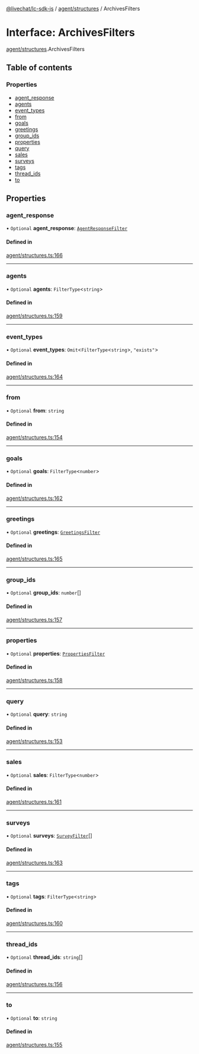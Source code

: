 [@livechat/lc-sdk-js](../README.md) / [agent/structures](../modules/agent_structures.md) / ArchivesFilters

# Interface: ArchivesFilters

[agent/structures](../modules/agent_structures.md).ArchivesFilters

## Table of contents

### Properties

- [agent\_response](agent_structures.ArchivesFilters.md#agent_response)
- [agents](agent_structures.ArchivesFilters.md#agents)
- [event\_types](agent_structures.ArchivesFilters.md#event_types)
- [from](agent_structures.ArchivesFilters.md#from)
- [goals](agent_structures.ArchivesFilters.md#goals)
- [greetings](agent_structures.ArchivesFilters.md#greetings)
- [group\_ids](agent_structures.ArchivesFilters.md#group_ids)
- [properties](agent_structures.ArchivesFilters.md#properties)
- [query](agent_structures.ArchivesFilters.md#query)
- [sales](agent_structures.ArchivesFilters.md#sales)
- [surveys](agent_structures.ArchivesFilters.md#surveys)
- [tags](agent_structures.ArchivesFilters.md#tags)
- [thread\_ids](agent_structures.ArchivesFilters.md#thread_ids)
- [to](agent_structures.ArchivesFilters.md#to)

## Properties

### agent\_response

• `Optional` **agent\_response**: [`AgentResponseFilter`](agent_structures.AgentResponseFilter.md)

#### Defined in

[agent/structures.ts:166](https://github.com/livechat/lc-sdk-js/blob/4da1eb6/src/agent/structures.ts#L166)

___

### agents

• `Optional` **agents**: `FilterType`<`string`\>

#### Defined in

[agent/structures.ts:159](https://github.com/livechat/lc-sdk-js/blob/4da1eb6/src/agent/structures.ts#L159)

___

### event\_types

• `Optional` **event\_types**: `Omit`<`FilterType`<`string`\>, ``"exists"``\>

#### Defined in

[agent/structures.ts:164](https://github.com/livechat/lc-sdk-js/blob/4da1eb6/src/agent/structures.ts#L164)

___

### from

• `Optional` **from**: `string`

#### Defined in

[agent/structures.ts:154](https://github.com/livechat/lc-sdk-js/blob/4da1eb6/src/agent/structures.ts#L154)

___

### goals

• `Optional` **goals**: `FilterType`<`number`\>

#### Defined in

[agent/structures.ts:162](https://github.com/livechat/lc-sdk-js/blob/4da1eb6/src/agent/structures.ts#L162)

___

### greetings

• `Optional` **greetings**: [`GreetingsFilter`](agent_structures.GreetingsFilter.md)

#### Defined in

[agent/structures.ts:165](https://github.com/livechat/lc-sdk-js/blob/4da1eb6/src/agent/structures.ts#L165)

___

### group\_ids

• `Optional` **group\_ids**: `number`[]

#### Defined in

[agent/structures.ts:157](https://github.com/livechat/lc-sdk-js/blob/4da1eb6/src/agent/structures.ts#L157)

___

### properties

• `Optional` **properties**: [`PropertiesFilter`](agent_structures.PropertiesFilter.md)

#### Defined in

[agent/structures.ts:158](https://github.com/livechat/lc-sdk-js/blob/4da1eb6/src/agent/structures.ts#L158)

___

### query

• `Optional` **query**: `string`

#### Defined in

[agent/structures.ts:153](https://github.com/livechat/lc-sdk-js/blob/4da1eb6/src/agent/structures.ts#L153)

___

### sales

• `Optional` **sales**: `FilterType`<`number`\>

#### Defined in

[agent/structures.ts:161](https://github.com/livechat/lc-sdk-js/blob/4da1eb6/src/agent/structures.ts#L161)

___

### surveys

• `Optional` **surveys**: [`SurveyFilter`](agent_structures.SurveyFilter.md)[]

#### Defined in

[agent/structures.ts:163](https://github.com/livechat/lc-sdk-js/blob/4da1eb6/src/agent/structures.ts#L163)

___

### tags

• `Optional` **tags**: `FilterType`<`string`\>

#### Defined in

[agent/structures.ts:160](https://github.com/livechat/lc-sdk-js/blob/4da1eb6/src/agent/structures.ts#L160)

___

### thread\_ids

• `Optional` **thread\_ids**: `string`[]

#### Defined in

[agent/structures.ts:156](https://github.com/livechat/lc-sdk-js/blob/4da1eb6/src/agent/structures.ts#L156)

___

### to

• `Optional` **to**: `string`

#### Defined in

[agent/structures.ts:155](https://github.com/livechat/lc-sdk-js/blob/4da1eb6/src/agent/structures.ts#L155)
